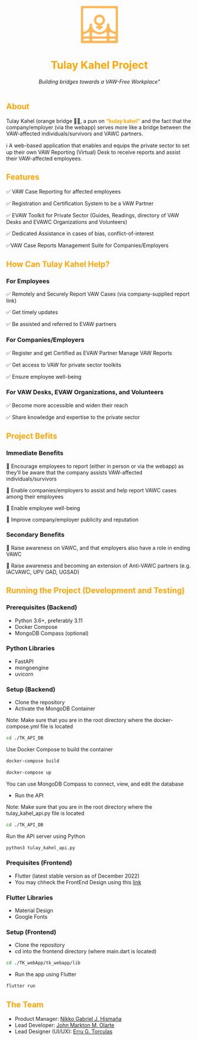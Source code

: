 <div style="text-align:center">
    <img src="./TK_webApp/tk_webapp/lib/assets/TK_logo.png" width=100px />
    <h1 style="color:orange"> Tulay Kahel Project </h1>
    <i> Building bridges towards a VAW-Free Workplace" </i>
</div>
<br>

<h2 style="color:orange"> About </h2>

Tulay Kahel (orange bridge 🍊🌉, a pun on <b style="color:orange">“kulay kahel”</b> and the fact that the company/employer (via the webapp) serves more like a bridge between the VAW-affected individuals/survivors and VAWC partners.

ℹ A web-based application that enables and equips the private sector to set up their own VAW Reporting (Virtual) Desk to receive reports and assist their VAW-affected employees.

<h2 style="color:orange"> Features </h2>

✅ VAW Case Reporting for affected employees

✅ Registration and Certification System to be a VAW Partner

✅ EVAW Toolkit for Private Sector (Guides, Readings, directory of VAW Desks and EVAWC Organizations and Volunteers)

✅ Dedicated Assistance in cases of bias, conflict-of-interest

✅VAW Case Reports Management Suite for Companies/Employers

<h2 style="color:orange"> How Can Tulay Kahel Help? </h2>

### For Employees

✅ Remotely and Securely Report VAW Cases (via company-supplied report link)

✅ Get timely updates

✅ Be assisted and referred to EVAW partners

### For Companies/Employers

✅ Register and get Certified as EVAW Partner Manage VAW Reports

✅ Get access to VAW for private sector toolkits

✅ Ensure employee well-being

### For VAW Desks, EVAW Organizations, and Volunteers

✅ Become more accessible and widen their reach

✅ Share knowledge and expertise to the private sector


<h2 style="color:orange"> Project Befits </h2>

### Immediate Benefits

🍊 Encourage employees to report (either in person or via the webapp) as they’ll be aware that the company assists VAW-affected individuals/survivors 

🍊 Enable companies/employers to assist and help report VAWC cases among their employees

🍊 Enable employee well-being

🍊 Improve company/employer publicity and reputation

### Secondary Benefits

🍊 Raise awareness on VAWC, and that employers also have a role in ending VAWC

🍊 Raise awareness and becoming an extension of Anti-VAWC partners (e.g. IACVAWC, 
UPV GAD, UGSAD)

<h2 style="color:orange"> Running the Project (Development and Testing) </h2>

### Prerequisites (Backend)
- Python 3.6+, preferably 3.11
- Docker Compose
- MongoDB Compass (optional)
### Python Libraries
- FastAPI
- mongoengine
- uvicorn
### Setup (Backend)
- Clone the repository
- Activate the MongoDB Container

Note: Make sure that you are in the root directory where the docker-compose.yml file is located
```bash
cd ./TK_API_DB
```

Use Docker Compose to build the container
```bash
docker-compose build
```

```bash
docker-compose up
```

You can use MongoDB Compass to connect, view, and edit the database

- Run the API

Note: Make sure that you are in the root directory where the tulay_kahel_api.py file is located

```bash
cd ./TK_API_DB
```

Run the API server using Python
```bash
python3 tulay_kahel_api.py
```

### Prequisites (Frontend)
- Flutter (latest stable version as of December 2022)
- You may chheck the FrontEnd Design using this [link](https://qrco.de/bdZ586)
### Flutter Libraries
- Material Design
- Google Fonts
### Setup (Frontend)
- Clone the repository
- cd into the frontend directory (where main.dart is located)

```bash
cd ./TK_webApp/tk_webapp/lib
```

- Run the app using Flutter

```bash
flutter run
```

<h2 style="color:orange"> The Team </h2>

- Product Manager: [Nikko Gabriel J. Hismaña](https://github.com/nikko-gabriel) 
- Lead Developer: [John Markton M. Olarte](https://github.com/GravitonXD)
- Lead Designer (UI/UX): [Erru G. Torculas](mailto:egtorculas@up.edu.ph)